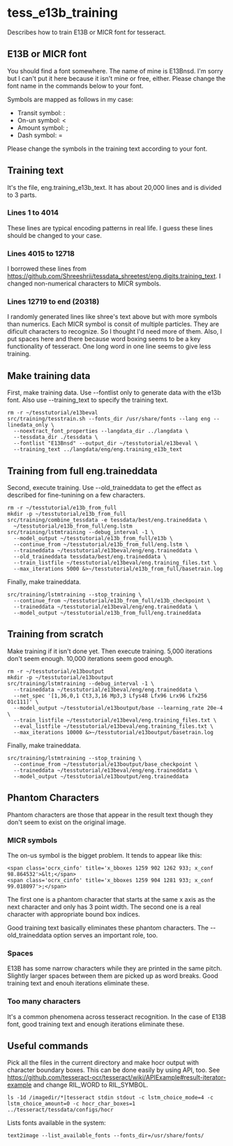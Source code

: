 # tess_e13b_training
Describes how to train E13B or MICR font for tesseract.
## E13B or MICR font
You should find a font somewhere.  The name of mine is E13Bnsd.  I'm sorry but I can't put it here because it isn't mine or free, either.  Please change the font name in the commands below to your font.

Symbols are mapped as follows in my case:
* Transit symbol: :
* On-un symbol: <
* Amount symbol: ;
* Dash symbol: =

Please change the symbols in the training text according to your font.
## Training text
It's the file, eng.training_e13b_text.  It has about 20,000 lines and is divided to 3 parts.
### Lines 1 to 4014
These lines are typical encoding patterns in real life.  I guess these lines should be changed to your case.
### Lines 4015 to 12718
I borrowed these lines from https://github.com/Shreeshrii/tessdata_shreetest/eng.digits.training_text. I changed non-numerical characters to MICR symbols.
### Lines 12719 to end (20318)
I randomly generated lines like shree's text above but with more symbols than numerics.  Each MICR symbol is consit of multiple particles.  They are dificult characters to recognize.  So I thought I'd need more of them.  Also, I put spaces here and there because word boxing seems to be a key functionality of tesseract.  One long word in one line seems to give less training.
## Make training data
First, make training data.  Use --fontlist only to generate data with the e13b font. Also use --training_text to specify the training text.
```
rm -r ~/tesstutorial/e13beval
src/training/tesstrain.sh --fonts_dir /usr/share/fonts --lang eng --linedata_only \
  --noextract_font_properties --langdata_dir ../langdata \
  --tessdata_dir ./tessdata \
  --fontlist "E13Bnsd" --output_dir ~/tesstutorial/e13beval \
  --training_text ../langdata/eng/eng.training_e13b_text
```
## Training from full eng.traineddata
Second, execute training.  Use --old_traineddata to get the effect as described for fine-tunining on a few characters.
```
rm -r ~/tesstutorial/e13b_from_full
mkdir -p ~/tesstutorial/e13b_from_full
src/training/combine_tessdata -e tessdata/best/eng.traineddata \
  ~/tesstutorial/e13b_from_full/eng.lstm
src/training/lstmtraining --debug_interval -1 \
  --model_output ~/tesstutorial/e13b_from_full/e13b \
  --continue_from ~/tesstutorial/e13b_from_full/eng.lstm \
  --traineddata ~/tesstutorial/e13beval/eng/eng.traineddata \
  --old_traineddata tessdata/best/eng.traineddata \
  --train_listfile ~/tesstutorial/e13beval/eng.training_files.txt \
  --max_iterations 5000 &>~/tesstutorial/e13b_from_full/basetrain.log
```
Finally, make traineddata.
```
src/training/lstmtraining --stop_training \
  --continue_from ~/tesstutorial/e13b_from_full/e13b_checkpoint \
  --traineddata ~/tesstutorial/e13beval/eng/eng.traineddata \
  --model_output ~/tesstutorial/e13b_from_full/eng.traineddata
```
## Training from scratch
Make training if it isn't done yet. Then execute training.  5,000 iterations don't seem enough.  10,000 iterations seem good enough.
```
rm -r ~/tesstutorial/e13boutput
mkdir -p ~/tesstutorial/e13boutput
src/training/lstmtraining --debug_interval -1 \
  --traineddata ~/tesstutorial/e13beval/eng/eng.traineddata \
  --net_spec '[1,36,0,1 Ct3,3,16 Mp3,3 Lfys48 Lfx96 Lrx96 Lfx256 O1c111]' \
  --model_output ~/tesstutorial/e13boutput/base --learning_rate 20e-4 \
  --train_listfile ~/tesstutorial/e13beval/eng.training_files.txt \
  --eval_listfile ~/tesstutorial/e13beval/eng.training_files.txt \
  --max_iterations 10000 &>~/tesstutorial/e13boutput/basetrain.log
```
Finally, make traineddata.
```
src/training/lstmtraining --stop_training \
  --continue_from ~/tesstutorial/e13boutput/base_checkpoint \
  --traineddata ~/tesstutorial/e13beval/eng/eng.traineddata \
  --model_output ~/tesstutorial/e13boutput/eng.traineddata
```
## Phantom Characters
Phantom characters are those that appear in the result text though they don't seem to exist on the original image.
### MICR symbols
The on-us symbol is the bigget problem.  It tends to appear like this:
```
<span class='ocrx_cinfo' title='x_bboxes 1259 902 1262 933; x_conf 98.864532'>&lt;</span>
<span class='ocrx_cinfo' title='x_bboxes 1259 904 1281 933; x_conf 99.018097'>;</span>
```
The first one is a phantom character that starts at the same x axis as the next character and only has 3 point width.  The second one is a real character with appropriate bound box indices.

Good training text basically eliminates these phantom characters.  The --old_traineddata option serves an important role, too.
### Spaces
E13B has some narrow characters while they are printed in the same pitch.  Slightly larger spaces between them are picked up as word breaks.  Good training text and enouh iterations eliminate these.
### Too many characters
It's a common phenomena across tesseract recognition.  In the case of E13B font, good training text and enough iterations eliminate these.
## Useful commands
Pick all the files in the current directory and make hocr output with character boundary boxes.  This can be done easily by using API, too.  See https://github.com/tesseract-ocr/tesseract/wiki/APIExample#result-iterator-example and change RIL_WORD to RIL_SYMBOL.
```
ls -1d /imagedir/*|tesseract stdin stdout -c lstm_choice_mode=4 -c lstm_choice_amount=0 -c hocr_char_boxes=1 ../tesseract/tessdata/configs/hocr
```
Lists fonts available in the system:
```
text2image --list_available_fonts --fonts_dir=/usr/share/fonts/
```
